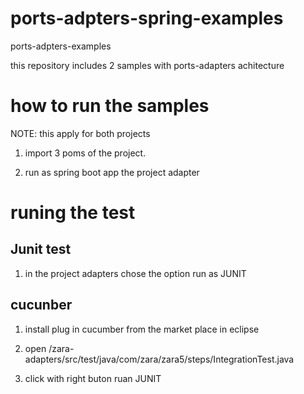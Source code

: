 # ports-adpters-spring-examples
ports-adpters-examples

this repository includes 2 samples with ports-adapters achitecture

# how to run the samples 
NOTE: this apply for both projects

1. import 3 poms of the project.

2. run as spring boot app the project adapter

# runing the test
## Junit test

1. in the project adapters  chose the option run as JUNIT 

## cucunber
1. install plug in cucumber from the market place in eclipse

2. open /zara-adapters/src/test/java/com/zara/zara5/steps/IntegrationTest.java

3. click with right buton ruan JUNIT







